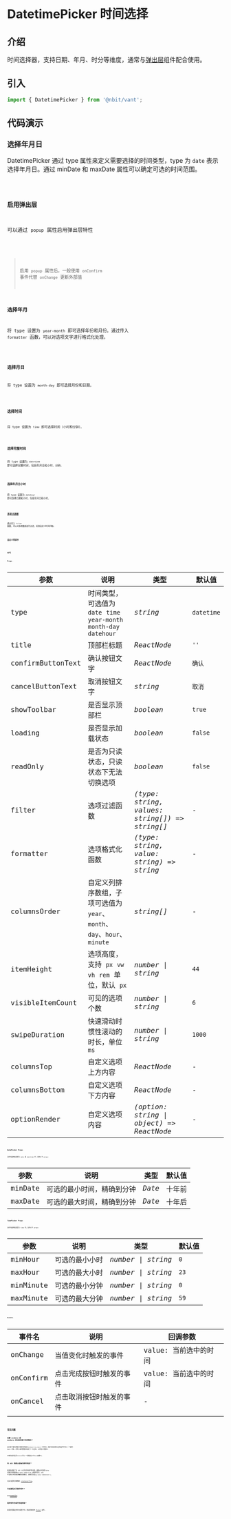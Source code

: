 # DatetimePicker 时间选择

## 介绍

时间选择器，支持日期、年月、时分等维度，通常与[弹出层](/components/popup)组件配合使用。

## 引入

```js
import { DatetimePicker } from '@nbit/vant';
```

## 代码演示

### 选择年月日

DatetimePicker 通过 type 属性来定义需要选择的时间类型，type 为 `date` 表示选择年月日。通过 minDate 和 maxDate 属性可以确定可选的时间范围。

<code title="选择年月日" src="./demo/date.tsx">

### 启用弹出层

可以通过 `popup` 属性启用弹出层特性

<code title="启用弹出层" src="./demo/popup.tsx">

> 启用 `popup` 属性后，一般使用 `onConfirm` 事件代替 `onChange` 更新外部值

### 选择年月

将 type 设置为 `year-month` 即可选择年份和月份。通过传入 `formatter` 函数，可以对选项文字进行格式化处理。

<code title="选择年月" src="./demo/yearMonth.tsx" />

### 选择月日

将 type 设置为 `month-day` 即可选择月份和日期。

<code title="选择月日" src="./demo/monthDay.tsx" />

### 选择时间

将 type 设置为 `time` 即可选择时间（小时和分钟）。

<code title="选择时间" src="./demo/time.tsx" />

### 选择完整时间

将 type 设置为 `datetime` 即可选择完整时间，包括年月日和小时、分钟。

<code title="选择完整时间" src="./demo/datetime.tsx" />

### 选择年月日小时

将 type 设置为 `datehour` 即可选择日期和小时，包括年月日和小时。

<code title="选择年月日小时" src="./demo/datehour.tsx" />

### 选项过滤器

通过传入 `filter` 函数，可以对选项数组进行过滤，实现自定义时间间隔。

<code title="选项过滤器" src="./demo/filter.tsx" />

### 自定义列排序

<code title="自定义列排序" src="./demo/columnsOrder.tsx" />

## API

### Props

| 参数 | 说明 | 类型 | 默认值 |
| --- | --- | --- | --- |
| type | 时间类型，可选值为 `date` `time` <br> `year-month` `month-day` `datehour` | _string_ | `datetime` |
| title | 顶部栏标题 | _ReactNode_ | `''` |
| confirmButtonText | 确认按钮文字 | _ReactNode_ | `确认` |
| cancelButtonText | 取消按钮文字 | _string_ | `取消` |
| showToolbar | 是否显示顶部栏 | _boolean_ | `true` |
| loading | 是否显示加载状态 | _boolean_ | `false` |
| readOnly | 是否为只读状态，只读状态下无法切换选项 | _boolean_ | `false` |
| filter | 选项过滤函数 | _(type: string, values: string[]) => string[]_ | - |
| formatter | 选项格式化函数 | _(type: string, value: string) => string_ | - |
| columnsOrder | 自定义列排序数组，子项可选值为<br> `year`、`month`、`day`、`hour`、`minute` | _string[]_ | - |
| itemHeight | 选项高度，支持 `px` `vw` `vh` `rem` 单位，默认 `px` | _number \| string_ | `44` |
| visibleItemCount | 可见的选项个数 | _number \| string_ | `6` |
| swipeDuration | 快速滑动时惯性滚动的时长，单位`ms` | _number \| string_ | `1000` |
| columnsTop | 自定义选项上方内容 | _ReactNode_ | - |
| columnsBottom | 自定义选项下方内容 | _ReactNode_ | - |
| optionRender | 自定义选项内容 | _(option: string \| object) => ReactNode_ | - |

### DatePicker Props

当时间选择器类型为 date 或 datetime 时，支持以下 props:

| 参数    | 说明                       | 类型   | 默认值 |
| ------- | -------------------------- | ------ | ------ |
| minDate | 可选的最小时间，精确到分钟 | _Date_ | 十年前 |
| maxDate | 可选的最大时间，精确到分钟 | _Date_ | 十年后 |

### TimePicker Props

当时间选择器类型为 time 时，支持以下 props:

| 参数      | 说明           | 类型               | 默认值 |
| --------- | -------------- | ------------------ | ------ |
| minHour   | 可选的最小小时 | _number \| string_ | `0`    |
| maxHour   | 可选的最大小时 | _number \| string_ | `23`   |
| minMinute | 可选的最小分钟 | _number \| string_ | `0`    |
| maxMinute | 可选的最大分钟 | _number \| string_ | `59`   |

### Events

| 事件名    | 说明                     | 回调参数              |
| --------- | ------------------------ | --------------------- |
| onChange  | 当值变化时触发的事件     | value: 当前选中的时间 |
| onConfirm | 点击完成按钮时触发的事件 | value: 当前选中的时间 |
| onCancel  | 点击取消按钮时触发的事件 | -                     |
|           |

## 常见问题

### 设置 minDate 或 maxDate 后出现页面卡死的情况？

请注意不要在模板中直接使用类似`minDate="new Date()"`的写法，这样会导致每次渲染组件时传入一个新的 Date 对象，而传入新的数据会触发下一次渲染，从而陷入死循环。

正确的做法是将`minDate`作为一个数据定义在`data`函数中。

### 在 iOS 系统上初始化组件失败？

如果你遇到了在 iOS 上无法渲染组件的问题，请确认在创建 Date 对象时没有使用`new Date('2020-01-01')`这样的写法，iOS 不支持以中划线分隔的日期格式，正确写法是`new Date('2020/01/01')`。

对此问题的详细解释：[stackoverflow](https://stackoverflow.com/questions/13363673/javascript-date-is-invalid-on-ios)。

### 在桌面端无法操作组件？

参见[桌面端适配](/guide/advanced-usage)。

### 是否有年份或月份选择器？

如果仅需要选择年份或者月份，建议直接使用 [Picker](/components/picker) 组件。
